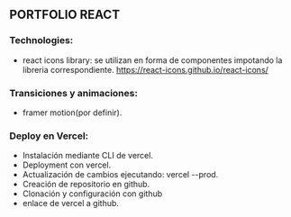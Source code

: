 
## PORTFOLIO REACT

 ### Technologies:
 - react icons library: se utilizan en forma de componentes impotando la libreria correspondiente. https://react-icons.github.io/react-icons/

 ### Transiciones y animaciones: 
 - framer motion(por definir).


 ### Deploy en Vercel:
 - Instalación mediante CLI de vercel.
 - Deployment con vercel.
 - Actualización de cambios ejecutando: vercel --prod.
 - Creación de repositorio en github.
 - Clonación y configuración con github
 - enlace de vercel a github.
